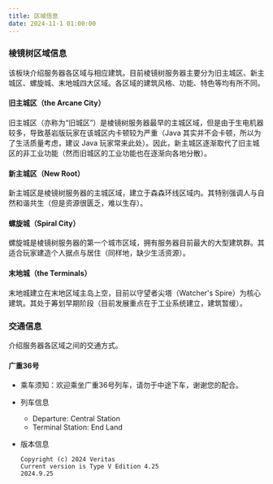 ```yaml
---
title: 区域信息
date: 2024-11-1 01:00:00
---
```


### 棱镜树区域信息

该板块介绍服务器各区域与相应建筑。目前棱镜树服务器主要分为旧主城区、新主城区、螺旋城、末地城四大区域。各区域的建筑风格、功能、特色等均有所不同。

#### 旧主城区（the Arcane City）

旧主城区（亦称为“旧城区”）是棱镜树服务器最早的主城区域，但是由于生电机器较多，导致基岩版玩家在该城区内卡顿较为严重（Java 其实并不会卡顿，所以为了生活质量考虑，建议 Java 玩家常来此处）。因此，新主城区逐渐取代了旧主城区的非工业功能（然而旧城区的工业功能也在逐渐向各地分散）。

#### 新主城区（New Root）

新主城区是棱镜树服务器的主城区域，建立于森森环线区域内。其特别强调人与自然和谐共生（但是资源很匮乏，难以生存）。

#### 螺旋城（Spiral City）

螺旋城是棱镜树服务器的第一个城市区域，拥有服务器目前最大的大型建筑群。其适合玩家建造个人据点与居住（同样地，缺少生活资源）。

#### 末地城（the Terminals）

末地城建立在末地区域主岛上空，目前以守望者尖塔（Watcher's Spire）为核心建筑。其处于筹划早期阶段（目前发展重点在于工业系统建立，建筑暂缓）。

### 交通信息

介绍服务器各区域之间的交通方式。

#### 广重36号

- 乘车须知：欢迎乘坐广重36号列车，请勿于中途下车，谢谢您的配合。
- 列车信息
  - Departure: Central Station
  - Terminal Station: End Land
- 版本信息

    ```plaintext
    Copyright (c) 2024 Veritas
    Current version is Type V Edition 4.25
    2024.9.25
    ```

